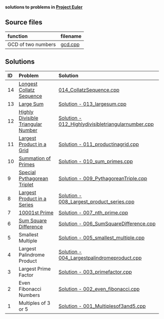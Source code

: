 **solutions to problems in [Project Euler](https://projecteuler.net/archives)**

## Source files

|function|filename|
|:---|:---|
|GCD of two numbers|[gcd.cpp](gcd.cpp)|

## Solutions

|ID| Problem| Solution|
|:---|:---|:---|
|14|[Longest Collatz Sequence](https://projecteuler.net/problem=14)|[014_CollatzSequence.cpp](014_CollatzSequence.cpp)|
|13| [Large Sum](https://projecteuler.net/problem=13)|[Solution - 013_largesum.cpp](013_largesum.cpp)|
|12| [Highly Divisible Triangular Number](https://projecteuler.net/problem=12)|[Solution - 012_Highlydivisibletriangularnumber.cpp](012_Highlydivisibletriangularnumber.cpp)|
|11|[Largest Product in a Grid](https://projecteuler.net/problem=11)|[Solution - 011_productinagrid.cpp](011_productinagrid.cpp)|
|10|[Summation of Primes](https://projecteuler.net/problem=10)|[Solution - 010_sum_primes.cpp](010_sum_primes.cpp)|
|9| [Special Pythagorean Triplet](https://projecteuler.net/problem=9)|[Solution - 009_PythagoreanTriple.cpp](009_PythagoreanTriple.cpp)|
|8| [Largest Product in a Series](https://projecteuler.net/problem=8)|[Solution - 008_Largest_product_series.cpp](008_Largest_product_series.cpp)|
|7|[10001st Prime](https://projecteuler.net/problem=7)| [Solution - 007_nth_prime.cpp](007_nth_prime.cpp)|
|6|[Sum Square Difference](https://projecteuler.net/problem=6) | [Solution - 006_SumSquareDifference.cpp](006_SumSquareDifference.cpp)|
|5| Smallest Multiple | [Solution - 005_smallest_multiple.cpp](005_smallest_multiple.cpp)|
|4| Largest Palindrome Product | [Solution - 004_Largestpalindromeproduct.cpp](004_Largestpalindromeproduct.cpp)|
|3| Largest Prime Factor| [Solution - 003_primefactor.cpp](003_primefactor.cpp)|
|2| Even Fibonacci Numbers| [Solution - 002_even_fibonacci.cpp](002_even_fibonacci.cpp)|
|1|	Multiples of 3 or 5| [Solution - 001_Multiplesof3and5.cpp](001_Multiplesof3and5.cpp)|